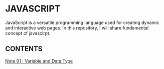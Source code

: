 # JAVASCRIPT

JavaScript is a versatile programming language used for creating dynamic and interactive web pages.
In this repository, I will share fundamental concept of javascirpt. 


## CONTENTS

[Note 01 : Variable and Data Type](https://github.com/KrYP70N/JS_FUNDAMENTAL/tree/feature/01-variable-n-datatype)
<!-- [Note 02 : Operators and expressions](https://github.com/KrYP70N/JS_FUNDAMENTAL/tree/feature/02-operator-n-expressions)
[Note 03 : Control flow](https://github.com/KrYP70N/JS_FUNDAMENTAL/tree/feature/03-control-flow)
[Note 04 : Loops](https://github.com/KrYP70N/JS_FUNDAMENTAL/tree/feature/04-loops)
[Note 05 : function](https://github.com/KrYP70N/JS_FUNDAMENTAL/tree/feature/05-function)
[Note 06 : Wroking with array](https://github.com/KrYP70N/JS_FUNDAMENTAL/tree/feature/06-array)
[Note 07 : Objects](https://github.com/KrYP70N/JS_FUNDAMENTAL/tree/feature/07-objects)
[Note 08 : DOM](https://github.com/KrYP70N/JS_FUNDAMENTAL/tree/feature/08-DOM)
[Note 08 : Asynchronus Javascript](https://github.com/KrYP70N/JS_FUNDAMENTAL/tree/feature/08-async)
[Note 09 : Error Handling](https://github.com/KrYP70N/JS_FUNDAMENTAL/tree/feature/09-error-handling)
[Note 10 : ES6+](https://github.com/KrYP70N/JS_FUNDAMENTAL/tree/feature/10-es6-plus)
[Note 11 : Working with API](https://github.com/KrYP70N/JS_FUNDAMENTAL/tree/feature/11-api)
[Note 12 : Libraries and Framework](https://github.com/KrYP70N/JS_FUNDAMENTAL/tree/feature/12-lib-n-fw)
[Note 13 : Closure](https://github.com/KrYP70N/JS_FUNDAMENTAL/tree/feature/13-closure)
[Note 14 : Prototype](https://github.com/KrYP70N/JS_FUNDAMENTAL/tree/feature/14-prototype)
[Note 15 : Functional Programming](https://github.com/KrYP70N/JS_FUNDAMENTAL/tree/feature/15-fp)
[Note 15 : Integrate Testing Framework](https://github.com/KrYP70N/JS_FUNDAMENTAL/tree/feature/15-testing)
[Note 16 : Deployment](https://github.com/KrYP70N/JS_FUNDAMENTAL/tree/feature/16-deployment) -->










